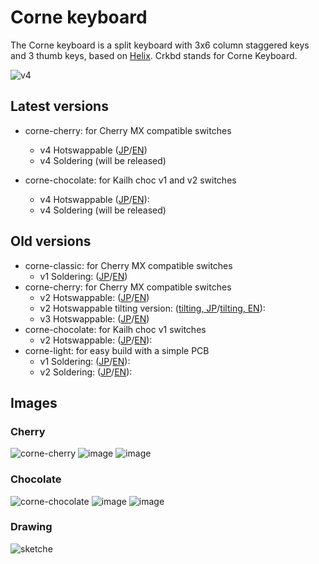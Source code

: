 # Corne keyboard

The Corne keyboard is a split keyboard with 3x6 column staggered keys
and 3 thumb keys, based on [Helix](https://github.com/MakotoKurauchi/helix).
Crkbd stands for Corne Keyboard.

![v4](https://github.com/foostan/crkbd/assets/736191/bc32e4e8-f737-4516-b92b-55a7cb93a336)

## Latest versions
- corne-cherry: for Cherry MX compatible switches

  - v4 Hotswappable ([JP](docs/corne-cherry/v4/buildguide_jp.md)/[EN](docs/corne-cherry/v4/buildguide_en.md))
  - v4 Soldering (will be released)
- corne-chocolate: for Kailh choc v1 and v2 switches
  - v4 Hotswappable ([JP](docs/corne-chocolate/v4/buildguide_jp.md)/[EN](docs/corne-chocolate/v4/buildguide_en.md)):
  - v4 Soldering (will be released)

## Old versions

- corne-classic: for Cherry MX compatible switches 
  - v1 Soldering: ([JP](docs/corne-classic/buildguide_jp.md)/[EN](docs/corne-classic/buildguide_en.md))
- corne-cherry: for Cherry MX compatible switches
  - v2 Hotswappable: ([JP](docs/corne-cherry/v2/buildguide_jp.md)/[EN](docs/corne-cherry/v2/buildguide_en.md))
  - v2 Hotswappable tilting version: ([tilting, JP](docs/corne-cherry/v2/buildguide_tilting_tenting_plate_jp.md)/[tilting, EN](docs/corne-cherry/v2/buildguide_tilting_tenting_plate_en.md)):
  - v3 Hotswappable: ([JP](docs/corne-cherry/v3/buildguide_jp.md)/[EN](docs/corne-cherry/v3/buildguide_en.md))
- corne-chocolate: for Kailh choc v1 switches
  - v2 Hotswappable: ([JP](docs/corne-chocolate/v2/buildguide_jp.md)/[EN](docs/corne-chocolate/v2/buildguide_en.md)):
- corne-light: for easy build with a simple PCB
  - v1 Soldering: ([JP](docs/corne-light/v1/buildguide_jp.md)/[EN](docs/corne-light/v1/buildguide_en.md)):
  - v2 Soldering: ([JP](docs/corne-light/v2/buildguide_low_edition_jp.md)/[EN](docs/corne-light/v2/buildguide_low_edition_en.md)):

## Images

### Cherry
![corne-cherry](https://github.com/foostan/crkbd/assets/736191/f954ba89-a711-4866-a535-bad0bed937d1)
![image](https://github.com/foostan/crkbd/assets/736191/6a6705d2-40fb-4463-8006-6b7ca97dc0ff)
![image](https://github.com/foostan/crkbd/assets/736191/20407f6c-0f2e-41ea-8cd6-17d46d9be0a2)

### Chocolate
![corne-chocolate](https://github.com/foostan/crkbd/assets/736191/fb0e6962-76b3-4bd5-8093-83ccc1a17029)
![image](https://github.com/foostan/crkbd/assets/736191/610f9964-3adf-459b-88ad-9e9f29d5f659)
![image](https://github.com/foostan/crkbd/assets/736191/134db4dd-0c48-4a5f-bf75-97b8e652be22)

### Drawing
![sketche](https://github.com/foostan/crkbd/assets/736191/87ebea53-3c5c-42a1-97b3-f9292e4dacae)
